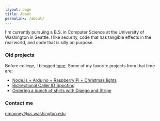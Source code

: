 ```yaml
---
layout: page
title: About
permalink: /about/
---
```


I'm currently pursuing a B.S. in Computer Science at the University of Washington in Seattle. I like security, code that has tangible effects in the real world, and code that is silly on purpose.

### Old projects
Before college, I blogged [here](http://www.gnewt.at/blog/). Some of my favorite projects from that time are:

* [Node.js + Arduino + Raspberry Pi + Christmas lights](http://www.gnewt.at/blog/2013/09/christmas-lights-with-node-js-arduino-raspberry-pi/)
* [Bidirectional Caller ID Spoofing](http://www.gnewt.at/blog/2012/07/asterisk-bidirectional-cid-spoofing/)
* [Ordering a bunch of shirts with Django and Stripe](http://www.gnewt.at/blog/2014/04/bhs-shirt-sales-with-django/)

### Contact me

[nmooney@cs.washington.edu](mailto:nmooney@cs.washington.edu)
